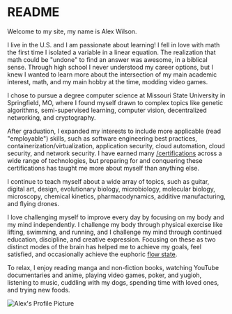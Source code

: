 # README
Welcome to my site, my name is Alex Wilson. 

I live in the U.S. and I am passionate about learning! I fell in love with math the first time I isolated a variable in a linear equation. The realization that math could be "undone" to find an answer was awesome, in a biblical sense. Through high school I never understood my career options, but I knew I wanted to learn more about the intersection of my main academic interest, math, and my main hobby at the time, modding video games.

I chose to pursue a degree computer science at Missouri State University in Springfield, MO, where I found myself drawn to complex topics like genetic algorithms, semi-supervised learning, computer vision, decentralized networking, and cryptography.

After graduation, I expanded my interests to include more applicable (read "employable") skills, such as software engineering best practices, containerization/virtualization, application security, cloud automation, cloud security, and network security. I have earned many [/certifications](/certifications) across a wide range of technologies, but preparing for and conquering these certifications has taught me more about myself than anything else.

I continue to teach myself about a wide array of topics, such as guitar, digital art, design, evolutionary biology, microbiology, molecular biology, microscopy, chemical kinetics, pharmacodynamics, additive manufacturing, and flying drones.

I love challenging myself to improve every day by focusing on my body and my mind independently. I challenge my body through physical exercise like lifting, swimming, and running, and I challenge my mind through continued education, discipline, and creative expression. Focusing on these as two distinct modes of the brain has helped me to achieve my goals, feel satisfied, and occasionally achieve the euphoric [flow state](https://en.wikipedia.org/wiki/Flow_(psychology)).

To relax, I enjoy reading manga and non-fiction books, watching YouTube documentaries and anime, playing video games, poker, and yugioh, listening to music, cuddling with my dogs, spending time with loved ones, and trying new foods.


![Alex's Profile Picture](images/pics-of-me/harley-alex.png "An unprofessional pic of me and my old dog harley laying on a bed")


